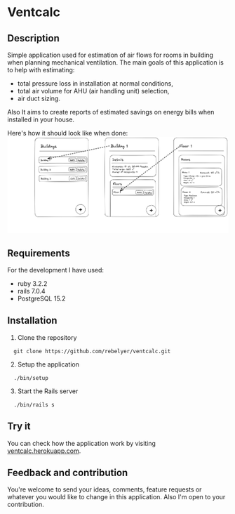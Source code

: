 # Ventcalc
## Description
Simple application used for estimation of air flows for rooms in building when planning mechanical ventilation. The main goals of this application is to help with estimating:
  * total pressure loss in installation at normal conditions,
  * total air volume for AHU (air handling unit) selection,
  * air duct sizing.

Also It aims to create reports of estimated savings on energy bills when installed in your house.

Here's how it should look like when done:
![Ventcalc visualisation](./doc/ventcalc_visualisation.png "Ventcalc visualisation")

## Requirements
For the development I have used:
  * ruby 3.2.2
  * rails 7.0.4
  * PostgreSQL 15.2

## Installation
  1. Clone the repository
  ```
    git clone https://github.com/rebelyer/ventcalc.git
  ```
  2. Setup the application 
  ```
    ./bin/setup
  ```
  3. Start the Rails server
  ```
    ./bin/rails s
  ```

## Try it
You can check how the application work by visiting [ventcalc.herokuapp.com](https://ventcalc.herokuapp.com/).

## Feedback and contribution
You're welcome to send your ideas, comments, feature requests or whatever you would like to change in this application. Also I'm open to your contribution.